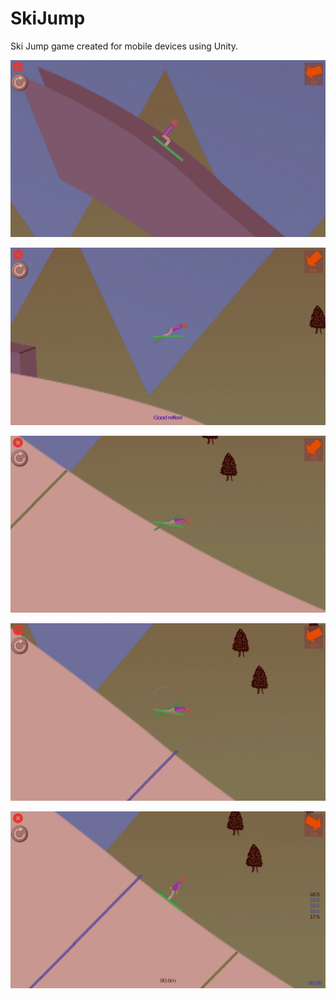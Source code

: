 # SkiJump
Ski Jump game created for mobile devices using Unity. 

![](https://github.com/Adamuswro/SkiJump/blob/master/Game%20Screen%20Shots/Screenshot_20200510-205739_SkiJump.jpg)

![](https://github.com/Adamuswro/SkiJump/blob/master/Game%20Screen%20Shots/Screenshot_20200510-205752_SkiJump.jpg)

![](https://github.com/Adamuswro/SkiJump/blob/master/Game%20Screen%20Shots/Screenshot_20200510-205754_SkiJump.jpg)

![](https://github.com/Adamuswro/SkiJump/blob/master/Game%20Screen%20Shots/Screenshot_20200510-205805_SkiJump.jpg)

![](https://github.com/Adamuswro/SkiJump/blob/master/Game%20Screen%20Shots/Screenshot_20200510-205815_SkiJump.jpg)
